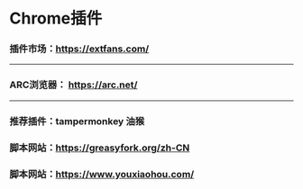 # Chrome插件

### 插件市场：https://extfans.com/

-----------------------------------------------------------------------
### ARC浏览器： https://arc.net/

-----------------------------------------------------------------------

### 推荐插件：tampermonkey  油猴
### 脚本网站：https://greasyfork.org/zh-CN
### 脚本网站：https://www.youxiaohou.com/


###
###
###
###
###
